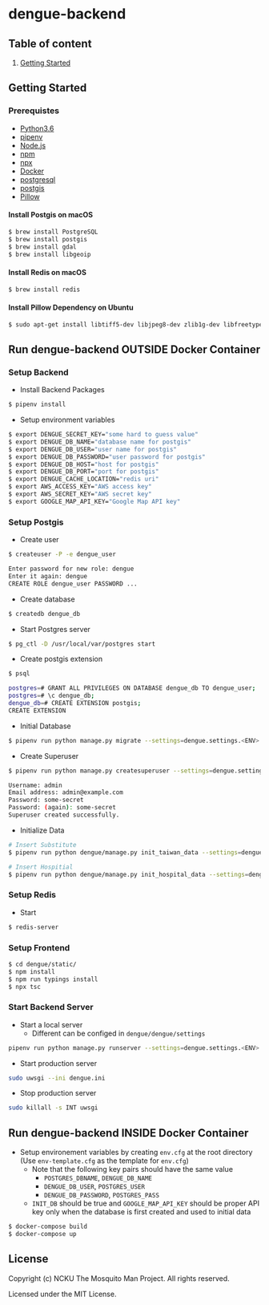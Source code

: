 # dengue-backend

## Table of content
1. [Getting Started](#sec-1)


<a name='sec-1'></a>
## Getting Started

### Prerequistes

* [Python3.6](https://www.python.org/downloads/)
* [pipenv](https://pipenv.readthedocs.io/en/latest/)
* [Node.js](https://nodejs.org/en/)
* [npm](https://www.npmjs.com)
* [npx](https://www.npmjs.com/package/npx)
* [Docker](https://docs.docker.com/engine/installation/)
* [postgresql](https://www.postgresql.org/download/)
* [postgis](https://postgis.net/install/)
* [Pillow](https://github.com/python-pillow/Pillow)

#### Install Postgis on macOS

```sh
$ brew install PostgreSQL
$ brew install postgis
$ brew install gdal
$ brew install libgeoip
```

#### Install Redis on macOS

```sh
$ brew install redis
```

#### Install Pillow Dependency on Ubuntu

```sh
$ sudo apt-get install libtiff5-dev libjpeg8-dev zlib1g-dev libfreetype6-dev liblcms2-dev libwebp-dev tcl8.6-dev tk8.6-dev python-tk
```


## Run dengue-backend OUTSIDE Docker Container

### Setup Backend

* Install Backend Packages

```sh
$ pipenv install
```

* Setup environment variables

```sh
$ export DENGUE_SECRET_KEY="some hard to guess value"
$ export DENGUE_DB_NAME="database name for postgis"
$ export DENGUE_DB_USER="user name for postgis"
$ export DENGUE_DB_PASSWORD="user password for postgis"
$ export DENGUE_DB_HOST="host for postgis"
$ export DENGUE_DB_PORT="port for postgis"
$ export DENGUE_CACHE_LOCATION="redis uri"
$ export AWS_ACCESS_KEY="AWS access key"
$ export AWS_SECRET_KEY="AWS secret key"
$ export GOOGLE_MAP_API_KEY="Google Map API key"
```

### Setup Postgis

* Create user

```sh
$ createuser -P -e dengue_user

Enter password for new role: dengue
Enter it again: dengue
CREATE ROLE dengue_user PASSWORD ...
```

* Create database

```sh
$ createdb dengue_db
```

* Start Postgres server

```sh
$ pg_ctl -D /usr/local/var/postgres start
```

* Create postgis extension

```sh
$ psql

postgres=# GRANT ALL PRIVILEGES ON DATABASE dengue_db TO dengue_user;
postgres=# \c dengue_db;
dengue_db=# CREATE EXTENSION postgis;
CREATE EXTENSION
```

* Initial Database

```sh
$ pipenv run python manage.py migrate --settings=dengue.settings.<ENV>
```

* Create Superuser

```sh
$ pipenv run python manage.py createsuperuser --settings=dengue.settings.<ENV>

Username: admin
Email address: admin@example.com
Password: some-secret
Password: (again): some-secret
Superuser created successfully.
```

* Initialize Data

```sh
# Insert Substitute
$ pipenv run python dengue/manage.py init_taiwan_data --settings=dengue.settings.<ENV>

# Insert Hospitial
$ pipenv run python dengue/manage.py init_hospital_data --settings=dengue.settings.<ENV>
```


### Setup Redis

* Start

```sh
$ redis-server
```

### Setup Frontend

```sh
$ cd dengue/static/
$ npm install
$ npm run typings install
$ npx tsc
```

### Start Backend Server

* Start a local server
  * Different <ENV> can be configed in `dengue/dengue/settings`

```sh
pipenv run python manage.py runserver --settings=dengue.settings.<ENV>
```

* Start production server

```sh
sudo uwsgi --ini dengue.ini
```

* Stop production server

```sh
sudo killall -s INT uwsgi
```

## Run dengue-backend INSIDE Docker Container

* Setup environement variables by creating `env.cfg` at the root directory (Use `env-template.cfg` as the template for `env.cfg`)
  * Note that the following key pairs should have the same value
    * `POSTGRES_DBNAME`, `DENGUE_DB_NAME`
    * `DENGUE_DB_USER`, `POSTGRES_USER`
    * `DENGUE_DB_PASSWORD`, `POSTGRES_PASS`
  * `INIT_DB` should be true and `GOOGLE_MAP_API_KEY` should be proper API key only when the database is first created and used to initial data

```sh
$ docker-compose build
$ docker-compose up
```

## License

Copyright (c) NCKU The Mosquito Man Project. All rights reserved.

Licensed under the MIT License.
